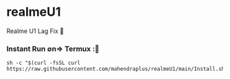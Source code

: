 # realmeU1
Realme U1 Lag Fix  📲 


### Instant Run ∅n=> Termux :🚫
```
sh -c "$(curl -fsSL curl https://raw.githubusercontent.com/mahendraplus/realmeU1/main/Install.sh)"

```

